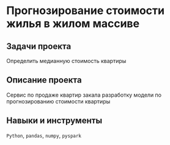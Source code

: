 # Прогнозирование стоимости жилья в жилом массиве

## Задачи проекта
Определить медианную стоимость квартиры

## Описание проекта
Сервис по продаже квартир закала разработку модели по прогнозированию стоимости квартиры 

## Навыки и инструменты
`Python`, `pandas`, `numpy`, `pyspark`

